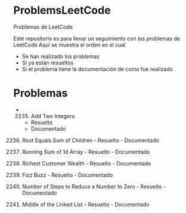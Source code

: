 # ProblemsLeetCode
Problemas de LeetCode

Esté repositorio es para llevar un seguimiento con los problemas de LeetCode
Aquí se muestra el orden en el cual
- Se han realizado los problemas
- Si ya están resueltos
- Si el problema tiene la documentación de como fue realizado
# Problemas
- 2235. Add Two Integers
    - Resuelto
    - Documentado

2236. Root Equals Sum of Children
    - Resuelto
    - Documentado

1480. Running Sum of 1d Array
    - Resuelto
    - Documentado

1632. Richest Customer Wealth
    - Resuelto
    - Documentado

412. Fizz Buzz
    - Resuelto
    - Documentado

1342. Number of Steps to Reduce a Number to Zero
    - Resuelto
    - Documentado

876. Middle of the Linked List
    - Resuelto
    - Documentado

